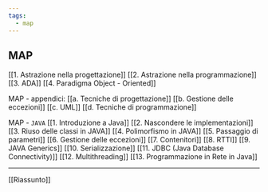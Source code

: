 ```yaml
---
tags:
  - map
---
```


## MAP
[[1. Astrazione nella progettazione]]
[[2. Astrazione nella programmazione]]
[[3. ADA]]
[[4. Paradigma Object - Oriented]]

MAP - appendici:
[[a. Tecniche di progettazione]]
[[b. Gestione delle eccezioni]]
[[c. UML]]
[[d. Tecniche di programmazione]]

MAP - `JAVA`
[[1. Introduzione a Java]]
[[2. Nascondere le implementazioni]]
[[3. Riuso delle classi in JAVA]]
[[4. Polimorfismo in JAVA]]
[[5. Passaggio di parametri]]
[[6. Gestione delle eccezioni]]
[[7. Contenitori]]
[[8. RTTI]]
[[9. JAVA Generics]]
[[10. Serializzazione]]
[[11. JDBC (Java Database Connectivity)]]
[[12. Multithreading]]
[[13. Programmazione in Rete in Java]]


___
[[Riassunto]]